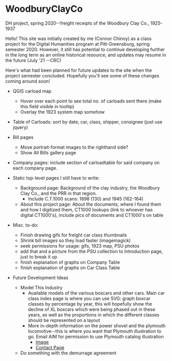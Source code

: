 # WoodburyClayCo
DH project, spring 2020--freight receipts of the Woodbury Clay Co., 1925-1937

Hello! This site was initially created by me (Connor Chinoy) as a class project for the Digital Humanities program at Pitt-Greensburg, spring semester 2020. However, it still has potential to continue developing further in the long term as an online historical resource, and updates may resume in the future (July '21 --CRC)

Here's what had been planned for future updates to the site when the project semester concluded. Hopefully you'll see some of these changes coming around soon!

- QGIS carload map
  - Hover over each point to see total no. of carloads sent there (make this field visible in tooltip)
  - Overlay the 1923 system map somehow
- Table of Carloads: sort by date, car, class, shipper, consignee (just use jquery)
- Bill pages
  - Move portrait-format images to the righthand side?
  - Show All Bills gallery page
- Company pages: include section of carloadtable for said company on each company page.
- Static top-level pages I still have to write:
  - Background page: Background of the clay industry, the Woodbury Clay Co., and the PRR in that region.
    - Include C.T.1000 scans: 1898 (130) and 1945 (162-164)
  - About this project page: About the documents, where I found them and how I digitized them, CT1000 lookups (link to whoever has digital CT1000&#39;s), include pics of documents and CT1000&#39;s on table

- Misc. to-do:
  - Finish drawing gifs for freight car class thumbnails
  - Shrink bill images so they load faster (imagemagick)
  - seek permissions for usage: gifs, 1923 map, PSU photos
  - add that and a picture from the PSU collection to Introduction page, just to break it up
  - finish explanation of graphs on Company Table
  - finish explanation of graphs on Car Class Table
  
- Future Development Ideas
  - Model This Industry
    - Available models of the various boxcars and other cars. Main car class index page is where you can use SVG: graph boxcar classes by percentage by year, this will hopefully show the decline of XL boxcars which were being phased out in these years, as well as the proportions in which the different classes should be represented on a layout
    - More in-depth information on the power shovel and the plymouth locomotive--this is where you want that Plymouth illustration to go. Email AIM for permission to use Plymouth catalog illustration
      - [Image](https://americanindustrialmining.com/plymouth-locomotive-works)
      - [Contact Page](https://americanindustrialmining.com/contact)
  - Do something with the demurrage agreement
